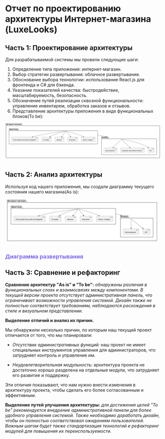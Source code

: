 # Отчет по проектированию архитектуры Интернет-магазина (LuxeLooks)

## Часть 1: Проектирование архитектуры

Для разрабатываемой системы мы провели следующие шаги:

1. Определение типа приложения: интернет-магазин.
2. Выбор стратегии развертывания: облачное развертывание.
3. Обоснование выбора технологии: использование React.js для фронтенда и C# для бэкенда.
4. Указание показателей качества: быстродействие, масштабируемость, безопасность.
5. Обозначение путей реализации сквозной функциональности: управление инвентарем, обработка заказов и отзывов.
6. Представление архитектуры приложения в виде функциональных блоков(To be):

![Диаграмма архитектуры To Be](./assets/Tobe.png)

## Часть 2: Анализ архитектуры

Используя код нашего приложения, мы создали диаграмму текущего состояния нашего магазина(As is):

![Диаграмма классов As Is](./assets/AsIs.png)


<h1 style="font-size: 18px">
    <a style="text-decoration: none; color: #7B68EE" href="https://github.com/khodosevich/LuxeLooks/blob/main/documentation/diagrams/Deployment.md">
        Диаграмма развертывания
    </a>
</h1>



## Часть 3: Сравнение и рефакторинг

**Сравнение архитектур "As is" и "To be":**
*обнаружены различия в функциональных слоях и взаимосвязях между компонентами. В текущей версии проекта отсутствует административная панель, что ограничивает возможности управления системой. Дизайн также не полностью соответствует требованиям, наблюдаются расхождения в стиле и визуальном представлении.*

**Выделение отличий и анализ их причин.**

Мы обнаружили несколько причин, по которым наш текущий проект отличается от того, что мы планировали: 

- *Отсутствие административных функций:* наш проект не имеет специальных инструментов управления для администраторов, что затрудняет контроль и управление им.

- *Неудовлетворительная модульность:* архитектура проекта не достаточно хорошо разделена на отдельные модули, что затрудняет его развитие и поддержку.

Эти отличия показывают, что нам нужно внести изменения в архитектуру проекта, чтобы сделать его более согласованным и эффективным.

**Выделение путей улучшения архитектуры:**
*для достижения целей "To be" рекомендуется внедрение административной панели для более удобного управления системой. Также необходимо доработать дизайн, чтобы он полностью соответствовал ожиданиям пользователей. Важным шагом будет также стандартизация технологий и рефакторинг модулей для повышения их переиспользуемости.*

